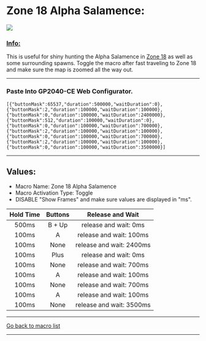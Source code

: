 # Zone 18 Alpha Salamence:

<img src="/Macro-Images/Zone_18_Alpha_Salamence.gif" />

### <ins>Info:</ins>
This is useful for shiny hunting the Alpha Salamence in [Zone 18](https://www.serebii.net/pokearth/lumiosecity/wildzone18.shtml) as well as some surrounding spawns. Toggle the macro after fast traveling to Zone 18 and make sure the map is zoomed all the way out.

----

### Paste Into GP2040-CE Web Configurator.
```
[{"buttonMask":65537,"duration":500000,"waitDuration":0},{"buttonMask":2,"duration":100000,"waitDuration":100000},{"buttonMask":0,"duration":100000,"waitDuration":2400000},{"buttonMask":512,"duration":100000,"waitDuration":0},{"buttonMask":0,"duration":100000,"waitDuration":700000},{"buttonMask":2,"duration":100000,"waitDuration":100000},{"buttonMask":0,"duration":100000,"waitDuration":700000},{"buttonMask":2,"duration":100000,"waitDuration":100000},{"buttonMask":0,"duration":100000,"waitDuration":3500000}]
```

----

## Values:

* Macro Name: Zone 18 Alpha Salamence
* Macro Activation Type: Toggle
* DISABLE "Show Frames" and make sure values are displayed in "ms".

| Hold Time | Buttons | Release and Wait |
| :---: | :---: | :---: |
| 500ms | B + Up | release and wait: 0ms    |
| 100ms | A      | release and wait: 100ms  |
| 100ms | None   | release and wait: 2400ms |
| 100ms | Plus   | release and wait: 0ms    |
| 100ms | None   | release and wait: 700ms  |
| 100ms | A      | release and wait: 100ms  |
| 100ms | None   | release and wait: 700ms  |
| 100ms | A      | release and wait: 100ms  |
| 100ms | None   | release and wait: 3500ms |

----

[Go back to macro list](https://github.com/OngoGablogian/Legends_Z-A_Macros/tree/main?tab=readme-ov-file#included-macros)

----
